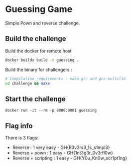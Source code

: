 # Guessing Game

Simple Pown and reverse challenge.

## Build the challenge 

Build the docker for remote host 
```bash
docker buildx build -t guessing .
```

Build the binary for challengers : 
```bash
# Compilation requirements : make gcc and gcc-multilib
cd challenge && make
```

## Start the challenge 

```
docker run -it --rm -p 8080:9001 guessing
```

## Flag info 

There is 3 flags: 
* Reverse : 1 very easy - GH{R3v3rs3_1s_s1mpl3}
* Reverse + pown : 1 easy - GH{1nt3g3r_0v3rfl0w}
* Reverse + scripting : 1 easy - GH{Y0u_Kn0w_scr1pt1ng}

